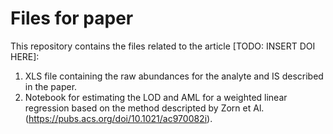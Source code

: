 # Files for paper

This repository contains the files related to the article [TODO: INSERT DOI HERE]:
1) XLS file containing the raw abundances for the analyte and IS described in the paper.
2) Notebook for estimating the LOD and AML for a weighted linear regression based on the method descripted by Zorn et Al. (https://pubs.acs.org/doi/10.1021/ac970082i).
